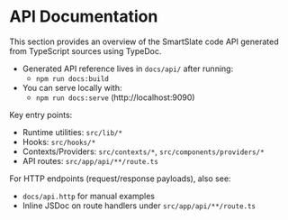# API Documentation

This section provides an overview of the SmartSlate code API generated from TypeScript sources using TypeDoc.

- Generated API reference lives in `docs/api/` after running:
  - `npm run docs:build`
- You can serve locally with:
  - `npm run docs:serve` (http://localhost:9090)

Key entry points:
- Runtime utilities: `src/lib/*`
- Hooks: `src/hooks/*`
- Contexts/Providers: `src/contexts/*`, `src/components/providers/*`
- API routes: `src/app/api/**/route.ts`

For HTTP endpoints (request/response payloads), also see:
- `docs/api.http` for manual examples
- Inline JSDoc on route handlers under `src/app/api/**/route.ts`
